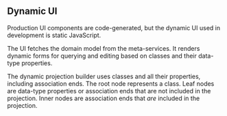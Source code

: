 ## Dynamic UI

Production UI components are code-generated, but the dynamic UI used in development is static JavaScript.

The UI fetches the domain model from the meta-services. It renders dynamic forms for querying and editing based on classes and their data-type properties.

The dynamic projection builder uses classes and all their properties, including association ends. The root node represents a class. Leaf nodes are data-type properties or association ends that are not included in the projection. Inner nodes are association ends that *are* included in the projection.
